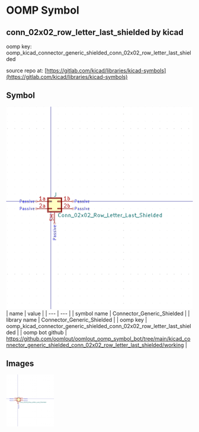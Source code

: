 # OOMP Symbol  
## conn_02x02_row_letter_last_shielded  by kicad  
  
oomp key: oomp_kicad_connector_generic_shielded_conn_02x02_row_letter_last_shielded  
  
source repo at: [https://gitlab.com/kicad/libraries/kicad-symbols](https://gitlab.com/kicad/libraries/kicad-symbols)  
## Symbol  
  
[![working.png](working_600.png)](working.png)  
| name | value | 
| --- | --- | 
| symbol name | Connector_Generic_Shielded | 
| library name | Connector_Generic_Shielded | 
| oomp key | oomp_kicad_connector_generic_shielded_conn_02x02_row_letter_last_shielded | 
| oomp bot github | https://github.com/oomlout/oomlout_oomp_symbol_bot/tree/main/kicad_connector_generic_shielded_conn_02x02_row_letter_last_shielded/working | 
## Images  
  
[![working.png](working_140.png)](working.png)  
